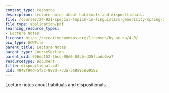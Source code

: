 ```yaml
---
content_type: resource
description: Lecture notes about habituals and dispositionals.
file: /courses/24-921-special-topics-in-linguistics-genericity-spring-2007/4848f90d5f2c888d733a5a8a95e08592_dispositional.pdf
file_type: application/pdf
learning_resource_types:
- Lecture Notes
license: https://creativecommons.org/licenses/by-nc-sa/4.0/
ocw_type: OCWFile
parent_title: Lecture Notes
parent_type: CourseSection
parent_uid: 666ec152-3bcc-98d0-84c6-d25fcadc6ea7
resourcetype: Document
title: dispositional.pdf
uid: 4848f90d-5f2c-888d-733a-5a8a95e08592
---
```

Lecture notes about habituals and dispositionals.
